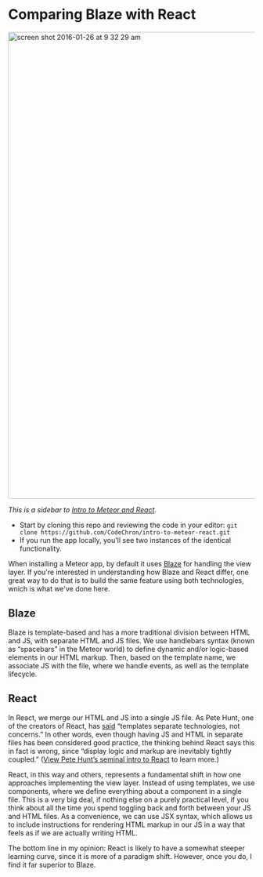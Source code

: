 # Comparing Blaze with React

<img width="952" alt="screen shot 2016-01-26 at 9 32 29 am" src="https://cloud.githubusercontent.com/assets/819213/12583296/ffb11d94-c40f-11e5-9366-8fecb176cf21.png">

_This is a sidebar to [Intro to Meteor and React](https://github.com/CodeChron/intro-to-meteor-react)._

- Start by cloning this repo and reviewing the code in your editor: ```git clone https://github.com/CodeChron/intro-to-meteor-react.git```
- If you run the app locally, you'll see two instances of the identical functionality.

When installing a Meteor app, by default it uses [Blaze](https://github.com/meteor/blaze) for handling the view layer.  If you're interested in understanding how Blaze and React differ, one great way to do that is to build the same feature using both technologies, wnich is what we've done here.

## Blaze
Blaze is template-based and has a more traditional division between HTML and JS, with separate HTML and JS files.  We use handlebars syntax (known as “spacebars” in the Meteor world) to define dynamic and/or logic-based elements in our HTML markup.  Then, based on the template name, we associate JS with the file, where we handle events, as well as the template lifecycle.

## React
In React, we merge our HTML and JS into a single JS file.  As Pete Hunt, one of the creators of React, has [said](https://www.youtube.com/watch?v=x7cQ3mrcKaY) “templates separate technologies, not concerns.”  In other words, even though having JS and HTML in separate files has been considered good practice, the thinking behind React says this in fact is wrong, since “display logic and markup are inevitably tightly coupled.” ([View Pete Hunt’s seminal intro to React](https://www.youtube.com/watch?v=x7cQ3mrcKaY) to learn more.)

React, in this way and others, represents a fundamental shift in how one approaches implementing the view layer. Instead of using templates, we use components, where we define everything about a component in a single file.  This is a very big deal, if nothing else on a purely practical level, if you think about all the time you spend toggling back and forth between your JS and HTML files.  As a convenience, we can use JSX syntax, which allows us to include instructions for rendering HTML markup in our JS in a way that feels as if we are actually writing HTML. 

The bottom line in my opinion: React is likely to have a somewhat steeper learning curve, since it is more of a paradigm shift.  However, once you do, I find it far superior to Blaze.
